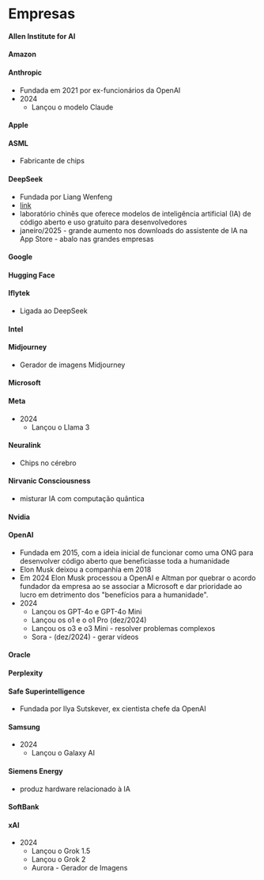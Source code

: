 # Empresas

#### Allen Institute for AI

#### Amazon

#### Anthropic

- Fundada em 2021 por ex-funcionários da OpenAI
- 2024 
    - Lançou o modelo Claude

#### Apple

#### ASML 

- Fabricante de chips

#### DeepSeek

- Fundada por Liang Wenfeng
- [link](https://www.deepseek.com/)
- laboratório chinês que oferece modelos de inteligência artificial (IA) de código aberto e uso gratuito para desenvolvedores
- janeiro/2025 - grande aumento nos downloads do assistente de IA na App Store - abalo nas grandes empresas

#### Google

#### Hugging Face

#### Iflytek

- Ligada ao DeepSeek

#### Intel

#### Midjourney
- Gerador de imagens Midjourney

#### Microsoft

#### Meta

- 2024 
    - Lançou o Llama 3

#### Neuralink
- Chips no cérebro

#### Nirvanic Consciousness

- misturar IA com computação quântica

#### Nvidia

#### OpenAI

- Fundada em 2015, com a ideia inicial de funcionar como uma ONG para desenvolver código aberto que beneficiasse toda a humanidade
- Elon Musk deixou a companhia em 2018
- Em 2024 Elon Musk processou a OpenAI e Altman por quebrar o acordo fundador da empresa ao se associar a Microsoft e dar prioridade ao lucro em detrimento dos "benefícios para a humanidade".
- 2024 
    - Lançou os GPT-4o e GPT-4o Mini
    - Lançou os o1 e o o1 Pro (dez/2024)
    - Lançou os o3 e o3 Mini - resolver problemas complexos
    - Sora - (dez/2024) - gerar vídeos

#### Oracle

#### Perplexity

#### Safe Superintelligence

- Fundada por Ilya Sutskever, ex cientista chefe da OpenAI

#### Samsung

- 2024 
    - Lançou o Galaxy AI

#### Siemens Energy

- produz hardware relacionado à IA

#### SoftBank

#### xAI

- 2024
    - Lançou o Grok 1.5
    - Lançou o Grok 2
    - Aurora - Gerador de Imagens